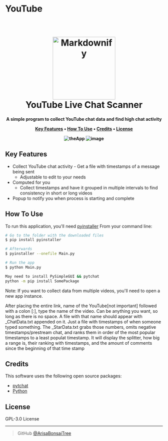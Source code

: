 # YouTube

<h1 align="center">
  <br>
  <a href="Python"><img src="https://external-content.duckduckgo.com/iu/?u=https%3A%2F%2Fpythonprogramming.net%2Fstatic%2Fimages%2Ffinance%2Fpython-programming-language.png&f=1&nofb=1" alt="Markdownify" width="200"></a>
  <br>
  YouTube Live Chat Scanner
  <br>
</h1>

<h4 align="center">A simple program to collect YouTube chat data and find high chat activity 

<p align="center">
  <a href="#key-features">Key Features</a> •
  <a href="#how-to-use">How To Use</a> •
  <a href="#credits">Credits</a> •
  <a href="#license">License</a>
</p>

![theApp](https://user-images.githubusercontent.com/64375555/147840728-5460cad9-c1f1-4b64-867e-fb9e7a892e30.png)
![image](https://user-images.githubusercontent.com/64375555/147840751-5a679264-4193-4295-a26f-ade2f07b94b7.png)


## Key Features

* Collect YouTube chat activity - Get a file with timestamps of a message being sent
  - Adjustable to edit to your needs
* Computed for you
  - Collect timestamps and have it grouped in multiple intervals to find consistency in short or long videos
* Popup to notify you when process is starting and complete

## How To Use

To run this application, you'll need [pyinstaller](https://www.pyinstaller.org/) From your command line:

```bash
# Go to the folder with the downloaded files
$ pip install pyinstaller

# Afterwards
$ pyinstaller --onefile Main.py

# Run the app
$ python Main.py

May need to install PySimpleGUI && pytchat
python -m pip install SomePackage
```

Note: If you want to collect data from multiple videos, you'll need to open a new app instance.

After placing the entire link, name of the YouTube[not important] followed with a colon [:], type the name of the video. Can be anything you want, so long as there is no space. A file with that name should appear with _ChatData.txt appended on it. Just a file with timestamps of when someone typed something. The _StarData.txt grabs those numbers, omits negative timestamps/prestream chat, and ranks them in order of the most popular timestamps to a least populat timestamp. It will display the splitter, how big a range is, their ranking with timestamps, and the amount of comments since the beginning of that time stamp

## Credits

This software uses the following open source packages:

- [pytchat](https://github.com/taizan-hokuto/pytchat)
- [Python](https://www.python.org/downloads/)


## License

GPL-3.0 License

---
> GitHub [@ArisaBonsaiTree](https://github.com/ArisaBonsaiTree)

